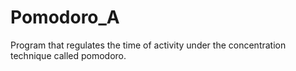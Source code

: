 # Pomodoro_A
Program that regulates the time of activity under the concentration technique called pomodoro.
